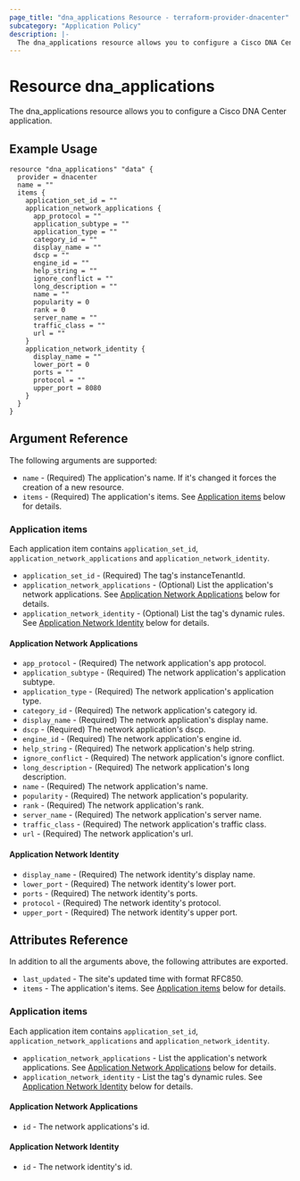 ```yaml
---
page_title: "dna_applications Resource - terraform-provider-dnacenter"
subcategory: "Application Policy"
description: |-
  The dna_applications resource allows you to configure a Cisco DNA Center application.
---
```


# Resource dna_applications

The dna_applications resource allows you to configure a Cisco DNA Center application.

## Example Usage

```hcl
resource "dna_applications" "data" {
  provider = dnacenter
  name = ""
  items {
    application_set_id = ""
    application_network_applications {
      app_protocol = ""
      application_subtype = ""
      application_type = ""
      category_id = ""
      display_name = ""
      dscp = ""
      engine_id = ""
      help_string = ""
      ignore_conflict = ""
      long_description = ""
      name = ""
      popularity = 0
      rank = 0
      server_name = ""
      traffic_class = ""
      url = ""
    }
    application_network_identity {
      display_name = ""
      lower_port = 0
      ports = ""
      protocol = ""
      upper_port = 8080
    }
  }
}
```

## Argument Reference

The following arguments are supported:

- `name` - (Required) The application's name. If it's changed it forces the creation of a new resource.
- `items` - (Required) The application's items. See [Application items](#application-items) below for details.

### Application items

Each application item contains `application_set_id`, `application_network_applications` and `application_network_identity`.

- `application_set_id` - (Required) The tag's instanceTenantId.
- `application_network_applications` - (Optional) List the application's network applications. See [Application Network Applications](#application-network-applications) below for details.
- `application_network_identity` - (Optional) List the tag's dynamic rules. See [Application Network Identity](#application-network-identity) below for details.

#### Application Network Applications

- `app_protocol` - (Required) The network application's app protocol.
- `application_subtype` - (Required) The network application's application subtype.
- `application_type` - (Required) The network application's application type.
- `category_id` - (Required) The network application's category id.
- `display_name` - (Required) The network application's display name.
- `dscp` - (Required) The network application's dscp.
- `engine_id` - (Required) The network application's engine id.
- `help_string` - (Required) The network application's help string.
- `ignore_conflict` - (Required) The network application's ignore conflict.
- `long_description` - (Required) The network application's long description.
- `name` - (Required) The network application's name.
- `popularity` - (Required) The network application's popularity.
- `rank` - (Required) The network application's rank.
- `server_name` - (Required) The network application's server name.
- `traffic_class` - (Required) The network application's traffic class.
- `url` - (Required) The network application's url.

#### Application Network Identity

- `display_name` - (Required) The network identity's display name.
- `lower_port` - (Required) The network identity's lower port.
- `ports` - (Required) The network identity's ports.
- `protocol` - (Required) The network identity's protocol.
- `upper_port` - (Required) The network identity's upper port.

## Attributes Reference

In addition to all the arguments above, the following attributes are exported.

- `last_updated` - The site's updated time with format RFC850.
- `items` - The application's items. See [Application items](#application-items-1) below for details.

### Application items

Each application item contains `application_set_id`, `application_network_applications` and `application_network_identity`.

- `application_network_applications` - List the application's network applications. See [Application Network Applications](#application-network-applications-1) below for details.
- `application_network_identity` - List the tag's dynamic rules. See [Application Network Identity](#application-network-identity-1) below for details.

#### Application Network Applications

- `id` - The network applications's id.

#### Application Network Identity

- `id` - The network identity's id.
